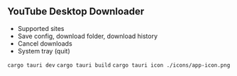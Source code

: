 
## YouTube Desktop Downloader

* Supported sites
* Save config, download folder, download history
* Cancel downloads
* System tray (quit)

`cargo tauri dev`
`cargo tauri build`
`cargo tauri icon ./icons/app-icon.png`